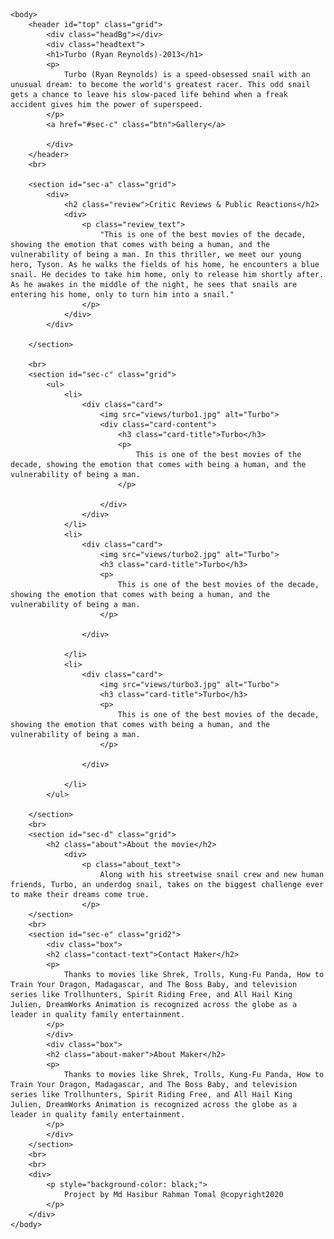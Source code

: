 <!DOCTYPE html>
<html>
	<head>
		<title>CSS Responsive</title>
		<link rel="stylesheet" href="views/style.css">
	</head>

	<body>
		<header id="top" class="grid">
			<div class="headBg"></div>
			<div class="headtext">
			<h1>Turbo (Ryan Reynolds)-2013</h1>
			<p>
				Turbo (Ryan Reynolds) is a speed-obsessed snail with an unusual dream: to become the world's greatest racer. This odd snail gets a chance to leave his slow-paced life behind when a freak accident gives him the power of superspeed.
			</p>
			<a href="#sec-c" class="btn">Gallery</a>
			
			</div>
		</header>
		<br>

		<section id="sec-a" class="grid">
			<div>
				<h2 class="review">Critic Reviews & Public Reactions</h2>
				<div>
					<p class="review_text">
						"This is one of the best movies of the decade, showing the emotion that comes with being a human, and the vulnerability of being a man. In this thriller, we meet our young hero, Tyson. As he walks the fields of his home, he encounters a blue snail. He decides to take him home, only to release him shortly after. As he awakes in the middle of the night, he sees that snails are entering his home, only to turn him into a snail."
					</p>
				</div>
			</div>

		</section>
		
		<br>
		<section id="sec-c" class="grid">
			<ul>
				<li>
					<div class="card">
						<img src="views/turbo1.jpg" alt="Turbo">
						<div class="card-content">
							<h3 class="card-title">Turbo</h3>
							<p>
								This is one of the best movies of the decade, showing the emotion that comes with being a human, and the vulnerability of being a man.
							</p>
							
						</div>
					</div>
				</li>
				<li>
					<div class="card">
						<img src="views/turbo2.jpg" alt="Turbo">
						<h3 class="card-title">Turbo</h3>
						<p>
							This is one of the best movies of the decade, showing the emotion that comes with being a human, and the vulnerability of being a man.
						</p>
						
					</div>
					
				</li>
				<li>
					<div class="card">
						<img src="views/turbo3.jpg" alt="Turbo">
						<h3 class="card-title">Turbo</h3>
						<p>
							This is one of the best movies of the decade, showing the emotion that comes with being a human, and the vulnerability of being a man.
						</p>
						
					</div>
					
				</li>
			</ul>
			
		</section>
		<br>
		<section id="sec-d" class="grid">
			<h2 class="about">About the movie</h2>
				<div>
					<p class="about_text">
						Along with his streetwise snail crew and new human friends, Turbo, an underdog snail, takes on the biggest challenge ever to make their dreams come true.
					</p>
		</section>
		<br>
		<section id="sec-e" class="grid2">
			<div class="box">
			<h2 class="contact-text">Contact Maker</h2>
			<p>
				Thanks to movies like Shrek, Trolls, Kung-Fu Panda, How to Train Your Dragon, Madagascar, and The Boss Baby, and television series like Trollhunters, Spirit Riding Free, and All Hail King Julien, DreamWorks Animation is recognized across the globe as a leader in quality family entertainment.
			</p>
			</div>
			<div class="box">
			<h2 class="about-maker">About Maker</h2>
			<p>
				Thanks to movies like Shrek, Trolls, Kung-Fu Panda, How to Train Your Dragon, Madagascar, and The Boss Baby, and television series like Trollhunters, Spirit Riding Free, and All Hail King Julien, DreamWorks Animation is recognized across the globe as a leader in quality family entertainment.
			</p>
			</div>
		</section>
		<br>
		<br>
		<div>
			<p style="background-color: black;">
				Project by Md Hasibur Rahman Tomal @copyright2020
			</p>
		</div>
	</body>
</html>
